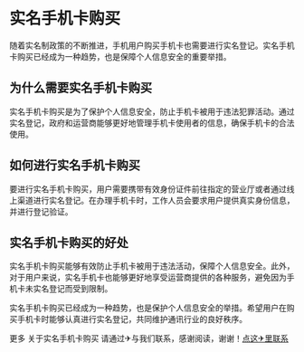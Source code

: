 # 实名手机卡购买

随着实名制政策的不断推进，手机用户购买手机卡也需要进行实名登记。实名手机卡购买已经成为一种趋势，也是保障个人信息安全的重要举措。

## 为什么需要实名手机卡购买

实名手机卡购买是为了保护个人信息安全，防止手机卡被用于违法犯罪活动。通过实名登记，政府和运营商能够更好地管理手机卡使用者的信息，确保手机卡的合法使用。

## 如何进行实名手机卡购买

要进行实名手机卡购买，用户需要携带有效身份证件前往指定的营业厅或者通过线上渠道进行实名登记。在办理手机卡时，工作人员会要求用户提供真实身份信息，并进行登记验证。

## 实名手机卡购买的好处

实名手机卡购买能够有效防止手机卡被用于违法活动，保障个人信息安全。此外，对于用户来说，实名手机卡也能够更好地享受运营商提供的各种服务，避免因为手机卡未实名登记而受到限制。

实名手机卡购买已经成为一种趋势，也是保护个人信息安全的举措。希望用户在购买手机卡时能够认真进行实名登记，共同维护通讯行业的良好秩序。

更多 关于实名手机卡购买 请通过✈与我们联系，感谢阅读，谢谢！[点这✈里联系](https://c.k02.cc)